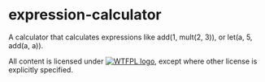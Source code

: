 # expression-calculator

A calculator that calculates expressions like add(1, mult(2, 3)), or let(a, 5, add(a, a)).

All content is licensed under [![WTFPL logo](http://www.wtfpl.net/wp-content/uploads/2012/12/wtfpl-badge-2.png)](http://www.wtfpl.net/), except where other license is explicitly specified.
